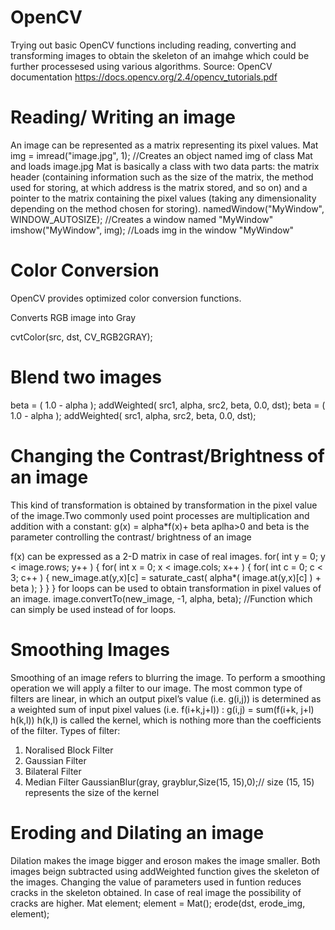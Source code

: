 # OpenCV
Trying out basic OpenCV functions including reading, converting and transforming images to obtain the skeleton of an imahge which could be further processesed using various algorithms.
Source: OpenCV documentation https://docs.opencv.org/2.4/opencv_tutorials.pdf

# Reading/ Writing an image
An image can be represented as a matrix representing its pixel values.
Mat img = imread("image.jpg", 1); //Creates an object named img of class Mat and loads image.jpg 
Mat is basically a class with two data parts: the matrix header (containing information such as the size of the matrix, the method used for storing, at which address is the matrix stored, and so on) and a pointer to the matrix containing the pixel values (taking any dimensionality depending on the method chosen for storing).
namedWindow("MyWindow", WINDOW_AUTOSIZE); //Creates a window named "MyWindow" 
imshow("MyWindow", img); //Loads img in the window "MyWindow"

# Color Conversion
OpenCV provides optimized color conversion functions.

Converts RGB image into Gray

cvtColor(src, dst, CV_RGB2GRAY); 

# Blend two images
beta = ( 1.0 - alpha );
addWeighted( src1, alpha, src2, beta, 0.0, dst);
beta = ( 1.0 - alpha );
addWeighted( src1, alpha, src2, beta, 0.0, dst);

# Changing the Contrast/Brightness of an image
This kind of transformation is obtained by transformation in the pixel value of the image.Two commonly used point processes are multiplication and addition with a constant:
g(x) = alpha*f(x)+ beta
aplha>0 and beta is the parameter controlling the contrast/ brightness of an image

f(x) can be expressed as a 2-D matrix in case of real images.
for( int y = 0; y < image.rows; y++ )
   { for( int x = 0; x < image.cols; x++ )
        { for( int c = 0; c < 3; c++ )
             { new_image.at<Vec3b>(y,x)[c] =
                         saturate_cast<uchar>( alpha*( image.at<Vec3b>(y,x)[c] ) + beta ); }
   }
   }
for loops can be used to obtain transformation in pixel values of an image.
image.convertTo(new_image, -1, alpha, beta); //Function which can simply be used instead of for loops.
  
# Smoothing Images
Smoothing of an image refers to blurring the image. To perform a smoothing operation we will apply a filter to our image. The most common type of filters are linear, in which an output pixel’s value (i.e. g(i,j)) is determined as a weighted sum of input pixel values (i.e. f(i+k,j+l)) :
g(i,j) = sum(f(i+k, j+l) h(k,l))
h(k,l) is called the kernel, which is nothing more than the coefficients of the filter.
Types of filter: 
1. Noralised Block Filter
2. Gaussian Filter
3. Bilateral Filter
4. Median Filter
GaussianBlur(gray, grayblur,Size(15, 15),0);// size (15, 15) represents the size of the kernel

# Eroding and Dilating an image
Dilation makes the image bigger and eroson makes the image smaller. Both images beign subtracted using addWeighted function gives the skeleton of the images. Changing the value of parameters used in funtion reduces cracks in the skeleton obtained. In case of real image the possibility of cracks are higher.
Mat element;
element = Mat();
erode(dst, erode_img, element);





